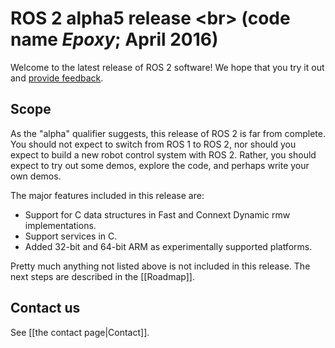 # ROS 2 alpha5 release <br\> (code name *Epoxy*; April 2016)

Welcome to the latest release of ROS 2 software!  We hope that you try it out and [provide feedback](#contact-us).

## Scope

As the "alpha" qualifier suggests, this release of ROS 2 is far from
complete.
You should not expect to switch from ROS 1 to ROS 2, nor should
you expect to build a new robot control system with ROS 2.
Rather, you
should expect to try out some demos, explore the code, and perhaps write
your own demos.

The major features included in this release are:

- Support for C data structures in Fast and Connext Dynamic rmw implementations.
- Support services in C.
- Added 32-bit and 64-bit ARM as experimentally supported platforms.

Pretty much anything not listed above is not included in this release.
The next steps are described in the [[Roadmap]].

## Contact us

See [[the contact page|Contact]].